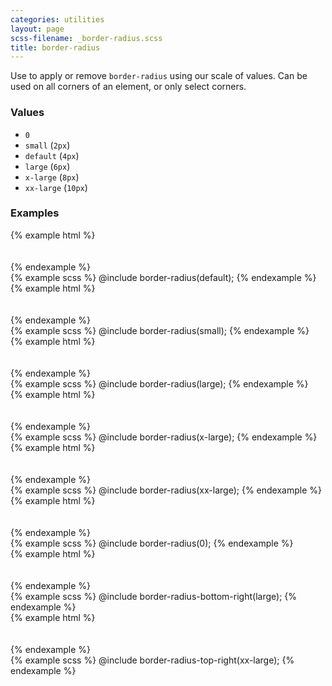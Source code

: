```yaml
---
categories: utilities
layout: page
scss-filename: _border-radius.scss
title: border-radius
---
```

Use to apply or remove `border-radius` using our scale of values. Can be used on all corners of an element, or only select corners.

### Values
* `0`
* `small` (`2px`)
* `default` (`4px`)
* `large` (`6px`)
* `x-large` (`8px`)
* `xx-large` (`10px`)

### Examples
<div class="DocsExample DocsExample--grouped DocsExample--labelUtilityClasses">
{% example html %}
<div class="background-color--fa-green border-radius--default">
  <br /><br />
</div>
{% endexample %}
</div>

<div class="DocsExample DocsExample--labelMixins DocsExample--renderHidden">
{% example scss %}
@include border-radius(default);
{% endexample %}
</div>


<div class="DocsExample DocsExample--grouped DocsExample--labelUtilityClasses">
{% example html %}
<div class="background-color--fa-green border-radius--small">
  <br /><br />
</div>
{% endexample %}
</div>

<div class="DocsExample DocsExample--labelMixins DocsExample--renderHidden">
{% example scss %}
@include border-radius(small);
{% endexample %}
</div>


<div class="DocsExample DocsExample--grouped DocsExample--labelUtilityClasses">
{% example html %}
<div class="background-color--fa-green border-radius--large">
  <br /><br />
</div>
{% endexample %}
</div>

<div class="DocsExample DocsExample--labelMixins DocsExample--renderHidden">
{% example scss %}
@include border-radius(large);
{% endexample %}
</div>


<div class="DocsExample DocsExample--grouped DocsExample--labelUtilityClasses">
{% example html %}
<div class="background-color--fa-green border-radius--x-large">
  <br /><br />
</div>
{% endexample %}
</div>

<div class="DocsExample DocsExample--labelMixins DocsExample--renderHidden">
{% example scss %}
@include border-radius(x-large);
{% endexample %}
</div>


<div class="DocsExample DocsExample--grouped DocsExample--labelUtilityClasses">
{% example html %}
<div class="background-color--fa-green border-radius--xx-large">
  <br /><br />
</div>
{% endexample %}
</div>

<div class="DocsExample DocsExample--labelMixins DocsExample--renderHidden">
{% example scss %}
@include border-radius(xx-large);
{% endexample %}
</div>


<div class="DocsExample DocsExample--grouped DocsExample--labelUtilityClasses">
{% example html %}
<div class="background-color--fa-green border-radius--0">
  <br /><br />
</div>
{% endexample %}
</div>

<div class="DocsExample DocsExample--labelMixins DocsExample--renderHidden">
{% example scss %}
@include border-radius(0);
{% endexample %}
</div>


<div class="DocsExample DocsExample--grouped DocsExample--labelUtilityClasses">
{% example html %}
<div class="background-color--fa-green border-radius-bottom-right--large">
  <br /><br />
</div>
{% endexample %}
</div>

<div class="DocsExample DocsExample--labelMixins DocsExample--renderHidden">
{% example scss %}
@include border-radius-bottom-right(large);
{% endexample %}
</div>


<div class="DocsExample DocsExample--grouped DocsExample--labelUtilityClasses">
{% example html %}
<div class="background-color--fa-green border-radius-top-right--xx-large">
  <br /><br />
</div>
{% endexample %}
</div>

<div class="DocsExample DocsExample--labelMixins DocsExample--renderHidden">
{% example scss %}
@include border-radius-top-right(xx-large);
{% endexample %}
</div>
